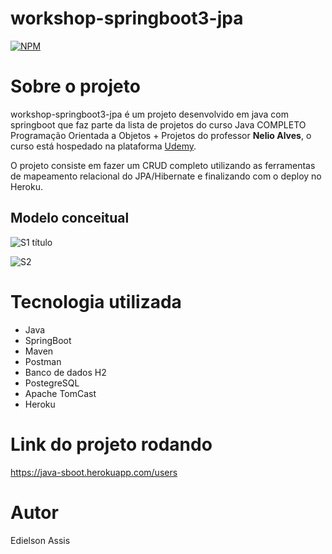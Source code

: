 # workshop-springboot3-jpa
[![NPM](https://img.shields.io/npm/l/react)](https://github.com/edielson-assis/workshop-springboot3-jpa/blob/main/LICENSE) 

# Sobre o projeto
workshop-springboot3-jpa é um projeto desenvolvido em java com springboot que faz parte da lista de projetos do curso Java COMPLETO Programação Orientada a Objetos + Projetos do professor **Nelio Alves**, o curso está hospedado na plataforma [Udemy](https://www.udemy.com/course/java-curso-completo/ "Site da Udemy").

O projeto consiste em fazer um CRUD completo utilizando as ferramentas de mapeamento relacional do JPA/Hibernate e finalizando com o deploy no Heroku.

## Modelo conceitual
![S1 título](https://user-images.githubusercontent.com/105529988/198392015-2b0ae471-bc2a-4b56-9190-3b0124c536da.png)

![S2](https://user-images.githubusercontent.com/105529988/198392151-364dc98a-d6e2-4a1d-8feb-a1217e9db8b3.png)

# Tecnologia utilizada
- Java
- SpringBoot
- Maven
- Postman
- Banco de dados H2
- PostegreSQL
- Apache TomCast
- Heroku

# Link do projeto rodando
https://java-sboot.herokuapp.com/users

# Autor
Edielson Assis
